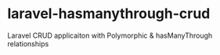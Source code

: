 # laravel-hasmanythrough-crud
Laravel CRUD applicaiton with Polymorphic & hasManyThrough relationships
